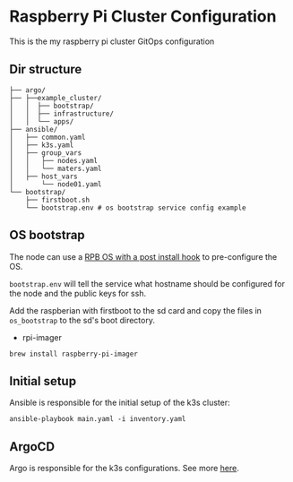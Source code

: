 # Raspberry Pi Cluster Configuration
This is the my raspberry pi cluster GitOps configuration

## Dir structure

```
├── argo/
├── ├──example_cluster/
│   │  ├── bootstrap/
│   │  ├── infrastructure/
│   │  └── apps/
├── ansible/
│   ├── common.yaml
│   ├── k3s.yaml
│   ├── group_vars
│   │   ├── nodes.yaml
│   │   └── maters.yaml
│   ├── host_vars
│       └── node01.yaml
└── bootstrap/
    ├── firstboot.sh
    └── bootstrap.env # os bootstrap service config example
```


## OS bootstrap

The node can use a [RPB OS with a post install hook](https://github.com/nmcclain/raspberian-firstboot) to pre-configure the OS.

`bootstrap.env` will tell the service what hostname should be configured for the node and the public keys for ssh.

Add the raspberian with firstboot to the sd card and copy the files in `os_bootstrap` to the sd's boot directory.

* rpi-imager
```
brew install raspberry-pi-imager
```

## Initial setup

Ansible is responsible for the initial setup of the k3s cluster:

```
ansible-playbook main.yaml -i inventory.yaml
```

## ArgoCD

Argo is responsible for the k3s configurations. See more [here](https://argoproj.github.io/argo-cd/).
